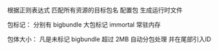 根据正则表达式 匹配所有资源的目标包名  配置包 生成运行时文件

包标记： 分别有 bigbundle 大包标记  immortal 常驻内存

包体大小： 凡是未标记 bigbundle 超过 2MB 自动分包处理 并在尾部引入ID